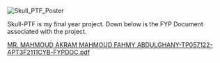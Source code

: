 ![Skull_PTF_Poster](https://user-images.githubusercontent.com/70053073/193463649-2c591b13-a537-4533-b84a-c686426c5814.png)



Skull-PTF is my final year project. Down below is the FYP Document associated with the project.

[MR. MAHMOUD AKRAM MAHMOUD FAHMY ABDULGHANY-TP057122-APT3F2111CYB-FYPDOC.pdf](https://github.com/ReTnUh-J/Skull-PTF/files/9692932/MR.MAHMOUD.AKRAM.MAHMOUD.FAHMY.ABDULGHANY-TP057122-APT3F2111CYB-FYPDOC.pdf)
